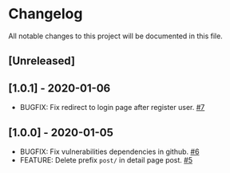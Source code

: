 # Changelog
All notable changes to this project will be documented in this file.

## [Unreleased]

## [1.0.1] - 2020-01-06
- BUGFIX: Fix redirect to login page after register user. [#7](https://github.com/thomaskanzig/blog/pull/7)

## [1.0.0] - 2020-01-05
- BUGFIX: Fix vulnerabilities dependencies in github. [#6](https://github.com/thomaskanzig/blog/pull/6)
- FEATURE: Delete prefix `post/` in detail page post. [#5](https://github.com/thomaskanzig/blog/pull/5)
